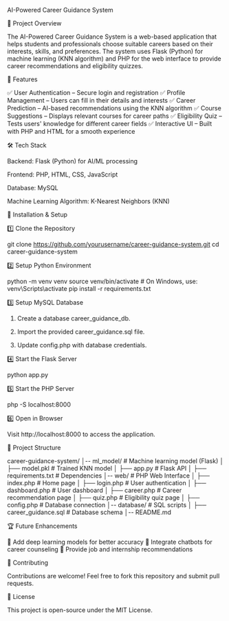 
AI-Powered Career Guidance System

📌 Project Overview

The AI-Powered Career Guidance System is a web-based application that helps students and professionals choose suitable careers based on their interests, skills, and preferences. The system uses Flask (Python) for machine learning (KNN algorithm) and PHP for the web interface to provide career recommendations and eligibility quizzes.

🚀 Features

✅ User Authentication – Secure login and registration
✅ Profile Management – Users can fill in their details and interests
✅ Career Prediction – AI-based recommendations using the KNN algorithm
✅ Course Suggestions – Displays relevant courses for career paths
✅ Eligibility Quiz – Tests users' knowledge for different career fields
✅ Interactive UI – Built with PHP and HTML for a smooth experience

🛠️ Tech Stack

Backend: Flask (Python) for AI/ML processing

Frontend: PHP, HTML, CSS, JavaScript

Database: MySQL

Machine Learning Algorithm: K-Nearest Neighbors (KNN)


🔧 Installation & Setup

1️⃣ Clone the Repository

git clone https://github.com/yourusername/career-guidance-system.git
cd career-guidance-system

2️⃣ Setup Python Environment

python -m venv venv
source venv/bin/activate  # On Windows, use: venv\Scripts\activate
pip install -r requirements.txt

3️⃣ Setup MySQL Database

1. Create a database career_guidance_db.


2. Import the provided career_guidance.sql file.


3. Update config.php with database credentials.



4️⃣ Start the Flask Server

python app.py

5️⃣ Start the PHP Server

php -S localhost:8000

6️⃣ Open in Browser

Visit http://localhost:8000 to access the application.

📂 Project Structure

career-guidance-system/
│-- ml_model/                # Machine learning model (Flask)
│   ├── model.pkl            # Trained KNN model
│   ├── app.py               # Flask API
│   ├── requirements.txt     # Dependencies
│-- web/                     # PHP Web Interface
│   ├── index.php            # Home page
│   ├── login.php            # User authentication
│   ├── dashboard.php        # User dashboard
│   ├── career.php           # Career recommendation page
│   ├── quiz.php             # Eligibility quiz page
│   ├── config.php           # Database connection
│-- database/                # SQL scripts
│   ├── career_guidance.sql  # Database schema
│-- README.md

🏆 Future Enhancements

🔹 Add deep learning models for better accuracy
🔹 Integrate chatbots for career counseling
🔹 Provide job and internship recommendations

🤝 Contributing

Contributions are welcome! Feel free to fork this repository and submit pull requests.

📜 License

This project is open-source under the MIT License.



